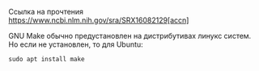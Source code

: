 Ссылка на прочтения
https://www.ncbi.nlm.nih.gov/sra/SRX16082129[accn]

GNU Make обычно предустановлен на дистрибутивах линукс систем.<br>
Но если не установлен, то для Ubuntu:
```
sudo apt install make
```